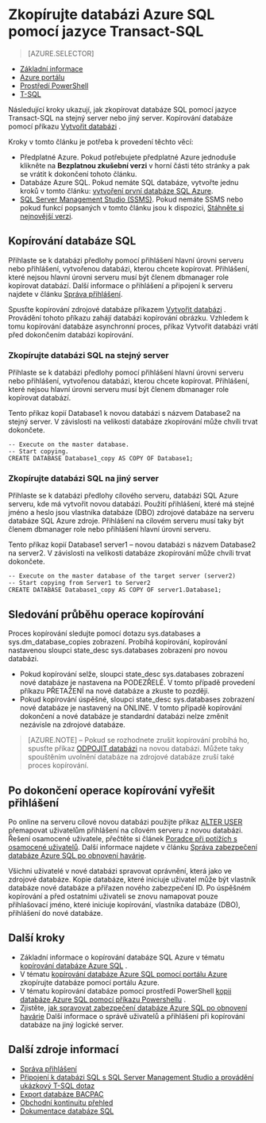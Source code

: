<properties 
    pageTitle="Zkopírujte databázi Azure SQL pomocí jazyce Transact-SQL | Microsoft Azure" 
    description="Vytvoření kopie databáze Azure SQL pomocí jazyce Transact-SQL" 
    services="sql-database"
    documentationCenter=""
    authors="stevestein"
    manager="jhubbard"
    editor=""/>

<tags
    ms.service="sql-database"
    ms.devlang="NA"
    ms.date="09/19/2016"
    ms.author="sstein"
    ms.workload="data-management"
    ms.topic="article"
    ms.tgt_pltfrm="NA"/>


# <a name="copy-an-azure-sql-database-using-transact-sql"></a>Zkopírujte databázi Azure SQL pomocí jazyce Transact-SQL


> [AZURE.SELECTOR]
- [Základní informace](sql-database-copy.md)
- [Azure portálu](sql-database-copy-portal.md)
- [Prostředí PowerShell](sql-database-copy-powershell.md)
- [T-SQL](sql-database-copy-transact-sql.md)


Následující kroky ukazují, jak zkopírovat databáze SQL pomocí jazyce Transact-SQL na stejný server nebo jiný server. Kopírování databáze pomocí příkazu [Vytvořit databázi](https://msdn.microsoft.com/library/ms176061.aspx) .

Kroky v tomto článku je potřeba k provedení těchto věcí:

- Předplatné Azure. Pokud potřebujete předplatné Azure jednoduše klikněte na **Bezplatnou zkušební verzi** v horní části této stránky a pak se vrátit k dokončení tohoto článku.
- Databáze Azure SQL. Pokud nemáte SQL databáze, vytvořte jednu kroků v tomto článku: [vytvoření první databáze SQL Azure](sql-database-get-started.md).
- [SQL Server Management Studio (SSMS)](https://msdn.microsoft.com/library/ms174173.aspx). Pokud nemáte SSMS nebo pokud funkcí popsaných v tomto článku jsou k dispozici, [Stáhněte si nejnovější verzi](https://msdn.microsoft.com/library/mt238290.aspx).


## <a name="copy-your-sql-database"></a>Kopírování databáze SQL

Přihlaste se k databázi předlohy pomocí přihlášení hlavní úrovni serveru nebo přihlášení, vytvořenou databázi, kterou chcete kopírovat. Přihlášení, které nejsou hlavní úrovni serveru musí být členem dbmanager role kopírovat databází. Další informace o přihlášení a připojení k serveru najdete v článku [Správa přihlášení](sql-database-manage-logins.md).

Spusťte kopírování zdrojové databáze příkazem [Vytvořit databázi](https://msdn.microsoft.com/library/ms176061.aspx) . Provádění tohoto příkazu zahájí databázi kopírování obrázku. Vzhledem k tomu kopírování databáze asynchronní proces, příkaz Vytvořit databázi vrátí před dokončením databázi kopírování.


### <a name="copy-a-sql-database-to-the-same-server"></a>Zkopírujte databázi SQL na stejný server

Přihlaste se k databázi předlohy pomocí přihlášení hlavní úrovni serveru nebo přihlášení, vytvořenou databázi, kterou chcete kopírovat. Přihlášení, které nejsou hlavní úrovni serveru musí být členem dbmanager role kopírovat databází.

Tento příkaz kopií Database1 k novou databázi s názvem Database2 na stejný server. V závislosti na velikosti databáze zkopírování může chvíli trvat dokončete.

    -- Execute on the master database.
    -- Start copying.
    CREATE DATABASE Database1_copy AS COPY OF Database1;

### <a name="copy-a-sql-database-to-a-different-server"></a>Zkopírujte databázi SQL na jiný server

Přihlaste se k databázi předlohy cílového serveru, databázi SQL Azure serveru, kde má vytvořit novou databázi. Použití přihlášení, které má stejné jméno a heslo jsou vlastníka databáze (DBO) zdrojové databáze na serveru databáze SQL Azure zdroje. Přihlášení na cílovém serveru musí taky být členem dbmanager role nebo přihlášení hlavní úrovni serveru.

Tento příkaz kopií Database1 server1 – novou databázi s názvem Database2 na server2. V závislosti na velikosti databáze zkopírování může chvíli trvat dokončete.


    -- Execute on the master database of the target server (server2)
    -- Start copying from Server1 to Server2
    CREATE DATABASE Database1_copy AS COPY OF server1.Database1;
    

## <a name="monitor-the-progress-of-the-copy-operation"></a>Sledování průběhu operace kopírování

Proces kopírování sledujte pomocí dotazu sys.databases a sys.dm_database_copies zobrazení. Probíhá kopírování, kopírování nastavenou sloupci state_desc sys.databases zobrazení pro novou databázi.


- Pokud kopírování selže, sloupci state_desc sys.databases zobrazení nové databáze je nastavena na PODEZŘELÉ. V tomto případě provedení příkazu PŘETAŽENÍ na nové databáze a zkuste to později.
- Pokud kopírování úspěšné, sloupci state_desc sys.databases zobrazení nové databáze je nastavený na ONLINE. V tomto případě kopírování dokončení a nové databáze je standardní databázi nelze změnit nezávisle na zdrojové databáze.

> [AZURE.NOTE] – Pokud se rozhodnete zrušit kopírování probíhá ho, spusťte příkaz [ODPOJIT databázi](https://msdn.microsoft.com/library/ms178613.aspx) na novou databázi. Můžete taky spouštěním uvolnění databáze na zdrojové databáze zruší také proces kopírování.


## <a name="resolve-logins-after-the-copy-operation-completes"></a>Po dokončení operace kopírování vyřešit přihlášení

Po online na serveru cílové novou databázi použijte příkaz [ALTER USER](https://msdn.microsoft.com/library/ms176060.aspx) přemapovat uživatelům přihlášení na cílovém serveru z novou databázi. Řešení osamocené uživatele, přečtěte si článek [Poradce při potížích s osamocené uživatelů](https://msdn.microsoft.com/library/ms175475.aspx). Další informace najdete v článku [Správa zabezpečení databáze Azure SQL po obnovení havárie](sql-database-geo-replication-security-config.md).

Všichni uživatelé v nové databázi spravovat oprávnění, která jako ve zdrojové databáze. Kopie databáze, které iniciuje uživatel může být vlastník databáze nové databáze a přiřazen nového zabezpečení ID. Po úspěšném kopírování a před ostatními uživateli se znovu namapovat pouze přihlašovací jméno, které iniciuje kopírování, vlastníka databáze (DBO), přihlášení do nové databáze.


## <a name="next-steps"></a>Další kroky

- Základní informace o kopírování databáze SQL Azure v tématu [kopírování databáze Azure SQL](sql-database-copy.md) .
- V tématu [kopírování databáze Azure SQL pomocí portálu Azure](sql-database-copy-portal.md) zkopírujte databáze pomocí portálu Azure.
- V tématu kopírování databáze pomocí prostředí PowerShell [kopii databáze Azure SQL pomocí příkazu Powershellu](sql-database-copy-powershell.md) .
- Zjistěte, [jak spravovat zabezpečení databáze Azure SQL po obnovení havárie](sql-database-geo-replication-security-config.md) Další informace o správě uživatelů a přihlášení při kopírování databáze na jiný logické server.



## <a name="additional-resources"></a>Další zdroje informací

- [Správa přihlášení](sql-database-manage-logins.md)
- [Připojení k databázi SQL s SQL Server Management Studio a provádění ukázkový T-SQL dotaz](sql-database-connect-query-ssms.md)
- [Export databáze BACPAC](sql-database-export.md)
- [Obchodní kontinuitu přehled](sql-database-business-continuity.md)
- [Dokumentace databáze SQL](https://azure.microsoft.com/documentation/services/sql-database/)


